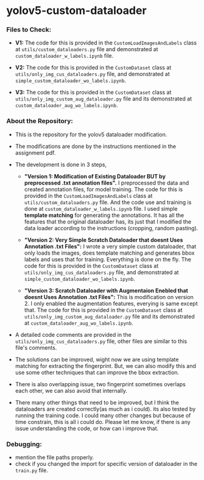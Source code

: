 # yolov5-custom-dataloader
### Files to Check:
- **V1:** The code for this is provided in the `CustomLoadImagesAndLabels` class at `utils/custom_dataloaders.py` file and demonstrated at `custom_dataloader_w_labels.ipynb` file.

- **V2:** The code for this is provided in the `CustomDataset` class at `utils/only_img_cus_dataloaders.py` file, and demonstrated at `simple_custom_dataloader_wo_labels.ipynb`.

- **V3:** The code for this is provided in the `CustomDataset` class at `utils/only_img_custom_aug_dataloader.py` file and its demonstrated at `custom_dataloader_aug_wo_labels.ipynb`.

### About the Repository:
- This is the repository for the yolov5 dataloader modification.
- The modifications are done by the instructions mentioned in the assignment pdf.
- The development is done in 3 steps,
    + **"Version 1: Modification of Existing Dataloader BUT by preprocessed .txt annotation files".** I preprocessed the data and created annotation files, for model training. The code for this is provided in the `CustomLoadImagesAndLabels` class at `utils/custom_dataloaders.py` file. And the code use and training is done at `custom_dataloader_w_labels.ipynb` file. I used simple **template matching** for generating the annotations. It has all the features that the original dataloader has, its just that I modified the data loader according to the instructions (cropping, random pasting).

    + **"Version 2: Very Simple Scratch Dataloader that doesnt Uses Annotation .txt Files":** I wrote a very simple custom dataloader, that only loads the images, does template matching and generates bbox labels and uses that for training. Everything is done on the fly. The code for this is provided in the `CustomDataset` class at `utils/only_img_cus_dataloaders.py` file, and demonstrated at `simple_custom_dataloader_wo_labels.ipynb`.

    + **"Version 3: Scratch Dataloader with Augmentaion Enebled that doesnt Uses Annotation .txt Files":** This is modification on version 2. I only enabled the augmentation features, everying is same except that. The code for this is provided in the `CustomDataset` class at `utils/only_img_custom_aug_dataloader.py` file and its demonstrated at `custom_dataloader_aug_wo_labels.ipynb`.
 
- A detailed code comments are provided in the `utils/only_img_cus_dataloaders.py` file, other files are similar to this file's comments.
- The solutions can be improved, wight now we are using template matching for extracting the fingerprint. But, we can also modify this and use some other techniques that can improve the bbox extraction.
- There is also overlapping issue, two fingerprint sometimes overlaps each other, we can also avoid that internally.
- There many other things that need to be improved, but I think the dataloaders are created correctly(as much as i could). its also tested by running the training code. I could many other changes but because of time constrain, this is all i could do. Please let me know, if there is any issue understanding the code, or how can i improve that.

### Debugging:
- mention the file paths properly.
- check if you changed the import for specific version of dataloader in the `train.py` file.